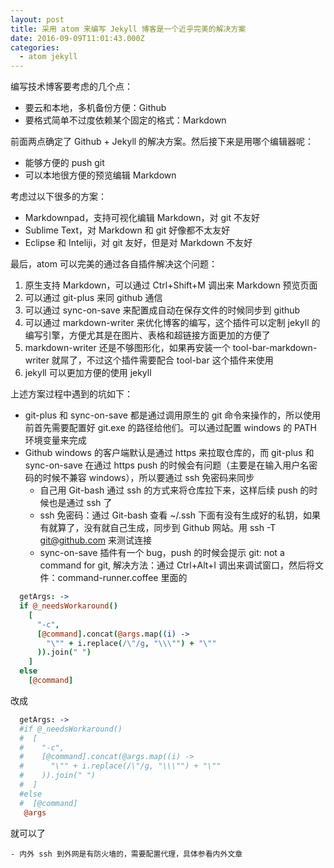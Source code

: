 ```yaml
---
layout: post
title: 采用 atom 来编写 Jekyll 博客是一个近乎完美的解决方案
date: 2016-09-09T11:01:43.000Z
categories:
  - atom jekyll
---
```


编写技术博客要考虑的几个点：

- 要云和本地，多机备份方便：Github
- 要格式简单不过度依赖某个固定的格式：Markdown

前面两点确定了 Github + Jekyll 的解决方案。然后接下来是用哪个编辑器呢：

- 能够方便的 push git
- 可以本地很方便的预览编辑 Markdown

考虑过以下很多的方案：

- Markdownpad，支持可视化编辑 Markdown，对 git 不友好
- Sublime Text，对 Markdown 和 git 好像都不太友好
- Eclipse 和 Inteliji，对 git 友好，但是对 Markdown 不友好

最后，atom 可以完美的通过各自插件解决这个问题：

1. 原生支持 Markdown，可以通过 Ctrl+Shift+M 调出来 Markdown 预览页面
2. 可以通过 git-plus 来同 github 通信
3. 可以通过 sync-on-save 来配置成自动在保存文件的时候同步到 github
4. 可以通过 markdown-writer 来优化博客的编写，这个插件可以定制 jekyll 的编写引擎，方便尤其是在图片、表格和超链接方面更加的方便了
5. markdown-writer 还是不够图形化，如果再安装一个 tool-bar-markdown-writer 就屌了，不过这个插件需要配合 tool-bar 这个插件来使用
6. jekyll 可以更加方便的使用 jekyll

上述方案过程中遇到的坑如下：

- git-plus 和 sync-on-save 都是通过调用原生的 git 命令来操作的，所以使用前首先需要配置好 git.exe 的路径给他们。可以通过配置 windows 的 PATH 环境变量来完成
- Github windows 的客户端默认是通过 https 来拉取仓库的，而 git-plus 和 sync-on-save 在通过 https push 的时候会有问题（主要是在输入用户名密码的时候不兼容 windows），所以要通过 ssh 免密码来同步
    - 自己用 Git-bash 通过 ssh 的方式来将仓库拉下来，这样后续 push 的时候也是通过 ssh 了
    - ssh 免密码：通过 Git-bash 查看 ~/.ssh 下面有没有生成好的私钥，如果有就算了，没有就自己生成，同步到 Github 网站。用 ssh -T git@github.com 来测试连接
    - sync-on-save 插件有一个 bug，push 的时候会提示 git: not a command for git, 解决方法：通过 Ctrl+Alt+I 调出来调试窗口，然后将文件：command-runner.coffee 里面的

``` coffee
  getArgs: ->
  if @_needsWorkaround()
    [
      "-c",
      [@command].concat(@args.map((i) ->
        "\"" + i.replace(/\"/g, "\\\"") + "\""
      )).join(" ")
    ]
  else
    [@command]
```
改成

``` coffee
  getArgs: ->
  #if @_needsWorkaround()
  #  [
  #    "-c",
  #    [@command].concat(@args.map((i) ->
  #      "\"" + i.replace(/\"/g, "\\\"") + "\""
  #    )).join(" ")
  #  ]
  #else
  #  [@command]
   @args
```
就可以了

    - 内外 ssh 到外网是有防火墙的，需要配置代理，具体参看内外文章



[jekyll-gh]: https://github.com/jekyll/jekyll
[jekyll]:    http://jekyllrb.com

